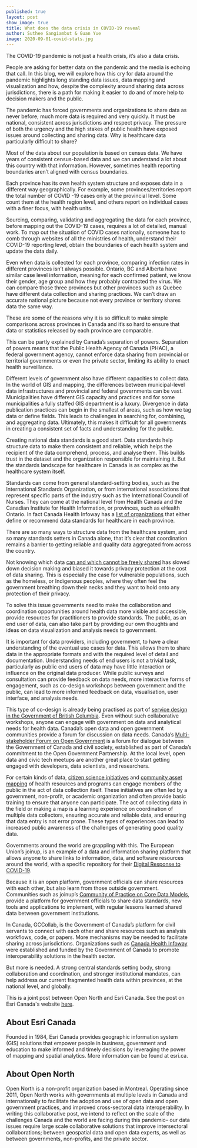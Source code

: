 ```yaml
---
published: true
layout: post
show_image: true
title: What does the data crisis in COVID-19 reveal
author: Suthee Sangiambut & Guan Yue
image: 2020-09-01-covid-stats.jpg
---
```

The COVID-19 pandemic is not just a health crisis, it’s also a data crisis.

People are asking for better data on the pandemic and the media is echoing that call. In this blog, we will explore how this cry for data around the pandemic highlights long standing data issues, data mapping and visualization and how, despite the complexity around  sharing data across jurisdictions, there is a path for making it easier to do and of more help to decision makers and the public.

The pandemic has forced governments and organizations to share data as never before; much more data is required and very quickly. It must be national, consistent across jurisdictions and respect privacy. The pressure of both the urgency and the high stakes of public health have exposed issues around collecting and sharing data. Why is healthcare data particularly difficult to share?

Most of the data about our population is based on census data. We have years of consistent census-based data and we can understand a lot about this country with that information. However, sometimes health reporting boundaries aren’t aligned with census boundaries.

Each province has its own health system structure and exposes data in a different way geographically. For example, some provinces/territories report the total number of COVID -19 cases only at the provincial level. Some count them at the health region level, and others report on individual cases with a finer focus, with health units.

Sourcing, comparing, validating and aggregating the data for each province, before mapping out the COVID-19 cases, requires a lot of detailed, manual work. To map out the situation of COVID cases nationally, someone has to comb through websites of all the ministries of health, understand their COVID-19 reporting level, obtain the boundaries of each health system and update the data daily.

Even when data is collected for each province, comparing infection rates in different provinces isn’t always possible. Ontario, BC and Alberta have similar case level information, meaning for each confirmed patient, we know their gender, age group and how they probably contracted the virus. We can compare those three provinces but other provinces such as Quebec have different data collection and sharing practices. We can’t draw an accurate national picture because not every province or territory shares data the same way.

These are some of the reasons why it is so difficult to make simple comparisons across provinces in Canada and it’s so hard to ensure that data or statistics released by each province are comparable.

This can be partly explained by Canada’s separation of powers. Separation of powers means that the Public Health Agency of Canada (PHAC), a federal government agency, cannot enforce data sharing from provincial or territorial governments or even the private sector, limiting its ability to enact health surveillance.

Different levels of government also have different capacities to collect data. In the world of GIS and mapping, the differences between municipal-level data infrastructures and provincial and federal governments can be vast. Municipalities have different GIS capacity and practices and for some municipalities a fully staffed GIS department is a luxury. Divergence in data publication practices can begin in the smallest of areas, such as how we tag data or define fields. This leads to challenges in searching for, combining, and aggregating data. Ultimately, this makes it difficult for all governments in creating a consistent set of facts and understanding for the public.

Creating national data standards is a good start. Data standards help structure data to make them consistent and reliable, which helps the recipient of the data comprehend, process, and analyse them. This builds trust in the dataset and the organization responsible for maintaining it. But the standards landscape for healthcare in Canada is as complex as the healthcare system itself.

Standards can come from general standard-setting bodies, such as the International Standards Organization, or from international associations that represent specific parts of the industry such as the International Council of Nurses. They can come at the national level from Health Canada and the Canadian Institute for Health Information, or provinces, such as eHealth Ontario. In fact Canada Health Infoway has a [list of organizations](https://infocentral.infoway-inforoute.ca/en/standards/standards-in-canada) that either define or recommend data standards for healthcare in each province.

There are so many ways to structure data from the healthcare system, and so many standards setters in Canada alone, that it’s clear that coordination remains a barrier to getting reliable and quality data aggregated from across the country.

Not knowing which data [can and which cannot be freely shared](https://www.publichealthontario.ca/-/media/documents/L/2019/ldcp-health-equity-summary-2019.pdf?la=en) has slowed down decision making and biased it towards privacy protection at the cost of data sharing. This is especially the case for vulnerable populations, such as the homeless, or Indigenous peoples, where they often feel the government breathing down their necks and they want to hold onto any protection of their privacy.

To solve this issue governments need to make the collaboration and coordination opportunities around health data more visible and accessible, provide resources for practitioners to provide standards. The public, as an end user of data, can also take part by providing our own thoughts and ideas on data visualization and analysis needs to government.

It is important for data providers, including government, to have a clear understanding of the eventual use cases for data. This allows them to share data in the appropriate formats and with the required level of detail and documentation. Understanding needs of end users is not a trivial task, particularly as public end users of data may have little interaction or influence on the original data producer. While public surveys and consultation can provide feedback on data needs, more interactive forms of engagement, such as co-design workshops between government and the public, can lead to more informed feedback on data, visualisation, user interface, and analysis needs.

This type of co-design is already being practised as part of [service design in the Government of British Columbia](https://www2.gov.bc.ca/gov/content/governments/services-for-government/service-experience-digital-delivery/service-design/service-design-phases/discovery/co-design-workshop). Even without such collaborative workshops, anyone can engage with government on data and analytical needs for health data. Canada’s open data and open government communities provide a forum for discussion on data needs. Canada’s [Multi-stakeholder Forum on Open Government](https://open.canada.ca/en/multi-stakeholder-forum-open-government) is a forum for dialogue between the Government of Canada and civil society, established as part of Canada’s commitment to the Open Government Partnership. At the local level, open data and civic tech meetups are another great place to start getting engaged with developers, data scientists, and researchers.

For certain kinds of data, [citizen science initiatives](https://www.citizenscience.org/covid-19/) and [community asset mapping](https://doi.org/10.1177%2F2373379916664736) of health resources and programs can engage members of the public in the act of data collection itself. These initiatives are often led by a government, non-profit, or academic organization and often provide basic training to ensure that anyone can participate. The act of collecting data in the field or making a map is a learning experience on coordination of multiple data collectors, ensuring accurate and reliable data, and ensuring that data entry is not error prone. These types of experiences can lead to increased public awareness of the challenges of generating good quality data.

Governments around the world are grappling with this. The European Union’s joinup, is an example of a data and information sharing platform that allows anyone to share links to information, data, and software resources around the world, with a specific repository for their [Digital Response to COVID-19](https://joinup.ec.europa.eu/collection/digital-response-covid-19).

Because it is an open platform, government officials can share resources with each other, but also learn from those outside government. Communities such as joinup’s [Community of Practice on Core Data Models](https://joinup.ec.europa.eu/collection/semantic-interoperability-community-semic/document/community-practice-core-data-models), provide a platform for government officials to share data standards, new tools and applications to implement, with regular lessons learned shared data between government institutions.

In Canada, GCCollab, is the Government of Canada’s platform for civil servants to connect with each other and share resources such as analysis workflows, code, or papers. More mechanisms may be needed to facilitate sharing across jurisdictions. Organizations such as [Canada Health Infoway](https://www.infoway-inforoute.ca/en/) were established and funded by the Government of Canada to promote interoperability solutions in the health sector.

But more is needed. A strong central standards setting body, strong collaboration and coordination, and stronger institutional mandates, can help address our current fragmented health data within provinces, at the national level, and globally.

This is a joint post between Open North and Esri Canada. See the post on Esri Canada's website [here](https://resources.esri.ca/news-and-updates/what-does-the-data-crisis-in-covid-19-reveal).

## About Esri Canada  
Founded in 1984, Esri Canada provides geographic information system (GIS) solutions that empower people in business, government and education to make informed and timely decisions by leveraging the power of mapping and spatial analytics. More information can be found at esri.ca.

## About Open North
Open North is a non-profit organization based in Montreal. Operating since 2011, Open North works with governments at multiple levels in Canada and internationally to facilitate the adoption and use of open data and open government practices, and improved cross-sectoral data interoperability. In writing this collaborative post, we intend to reflect on the scale of the challenges Canada and the world are facing during this pandemic– our data issues require large scale collaborative solutions that improve intersectoral collaborations; between geospatial data and open data experts, as well as between governments, non-profits, and the private sector.